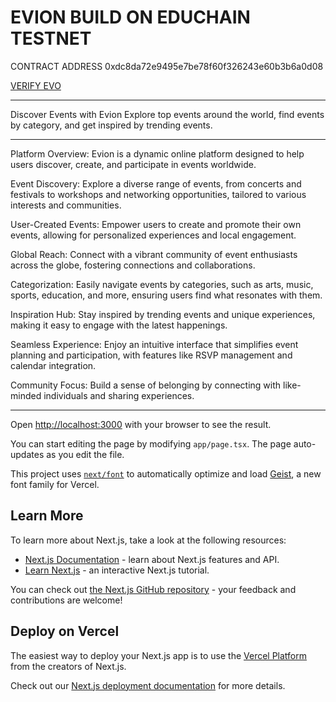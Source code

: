 # EVION BUILD ON EDUCHAIN TESTNET

CONTRACT ADDRESS 0xdc8da72e9495e7be78f60f326243e60b3b6a0d08

[VERIFY EVO](https://edu-chain-testnet.blockscout.com/token/0xDc8da72e9495E7be78f60F326243e60b3b6A0D08)

------------

Discover Events with Evion
Explore top events around the world, find events by category, and get inspired by trending events.


------------

Platform Overview: Evion is a dynamic online platform designed to help users discover, create, and participate in events worldwide.

Event Discovery: Explore a diverse range of events, from concerts and festivals to workshops and networking opportunities, tailored to various interests and communities.

User-Created Events: Empower users to create and promote their own events, allowing for personalized experiences and local engagement.

Global Reach: Connect with a vibrant community of event enthusiasts across the globe, fostering connections and collaborations.

Categorization: Easily navigate events by categories, such as arts, music, sports, education, and more, ensuring users find what resonates with them.

Inspiration Hub: Stay inspired by trending events and unique experiences, making it easy to engage with the latest happenings.

Seamless Experience: Enjoy an intuitive interface that simplifies event planning and participation, with features like RSVP management and calendar integration.

Community Focus: Build a sense of belonging by connecting with like-minded individuals and sharing experiences.

---------

Open [http://localhost:3000](http://localhost:3000) with your browser to see the result.

You can start editing the page by modifying `app/page.tsx`. The page auto-updates as you edit the file.

This project uses [`next/font`](https://nextjs.org/docs/app/building-your-application/optimizing/fonts) to automatically optimize and load [Geist](https://vercel.com/font), a new font family for Vercel.

## Learn More

To learn more about Next.js, take a look at the following resources:

- [Next.js Documentation](https://nextjs.org/docs) - learn about Next.js features and API.
- [Learn Next.js](https://nextjs.org/learn) - an interactive Next.js tutorial.

You can check out [the Next.js GitHub repository](https://github.com/vercel/next.js) - your feedback and contributions are welcome!

## Deploy on Vercel

The easiest way to deploy your Next.js app is to use the [Vercel Platform](https://vercel.com/new?utm_medium=default-template&filter=next.js&utm_source=create-next-app&utm_campaign=create-next-app-readme) from the creators of Next.js.

Check out our [Next.js deployment documentation](https://nextjs.org/docs/app/building-your-application/deploying) for more details.
